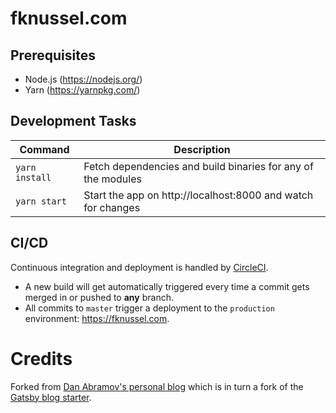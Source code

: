# fknussel.com

## Prerequisites

* Node.js (https://nodejs.org/)
* Yarn (https://yarnpkg.com/)

## Development Tasks

| Command | Description |
|---------|-------------|
| `yarn install` | Fetch dependencies and build binaries for any of the modules |
| `yarn start` | Start the app on http://localhost:8000 and watch for changes |

## CI/CD

Continuous integration and deployment is handled by [CircleCI](https://circleci.com/gh/fknussel/fknussel.com).

* A new build will get automatically triggered every time a commit gets merged in or pushed to **any** branch.
* All commits to `master` trigger a deployment to the `production` environment: https://fknussel.com.

# Credits

Forked from [Dan Abramov's personal blog](https://github.com/gaearon/overreacted.io) which is in turn a fork of the [Gatsby blog starter](https://github.com/gatsbyjs/gatsby-starter-blog).
